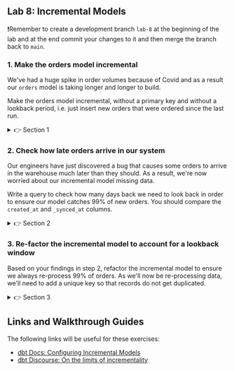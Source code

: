 ## Lab 8: Incremental Models

❗Remember to create a development branch `lab-8` at the beginning of the lab and at the end commit your changes to it and then merge the branch back to `main`.

### 1. Make the orders model incremental

We've had a huge spike in order volumes because of Covid and as a result our `orders` model is taking longer and longer to build.

Make the orders model incremental, without a primary key and without a lookback period, i.e. just insert new orders that were ordered since the last run.

<details>
  <summary>👉 Section 1</summary>

  (1) In our orders model, find the CTE where we select from the orders staging model. Why do we add the filter in this CTE? In the CTE, add the `is_incremental()` filter:
  ```sql
  {% if is_incremental() %}
  where ordered_at > (select max(ordered_at) from {{ this }})
  {% endif %}
  ```
  (2) At the top of our model, add a configuration that tells dbt that this model should be 'incremental':
  ```
  {{ config(materialized='incremental') }}
  ```
  (3) Run `dbt run -s orders` and inspect the compiled SQL that is being executed. Does it look like it's working correctly? You should see the temp table being created and then an insert. (You might need to run it twice if it's being built as a table for the first time.)

</details>

### 2. Check how late orders arrive in our system

Our engineers have just discovered a bug that causes some orders to arrive in the warehouse much later than they should. As a result, we're now worried about our incremental model missing data.

Write a query to check how many days back we need to look back in order to ensure our model catches 99% of new orders. You should compare the `created_at` and `_synced_at` columns.

<details>
  <summary>👉 Section 2</summary>

  (1) To check this, we need to inspect what the typical difference is between the two columns:
  ```sql
  select
    datediff('day', created_at, _synced_at) as days_lag,
    count(*)
  from raw.ecomm.orders
  group by 1
  ```
  (2) We can see as a result of that query that all orders show up within 3 days.

</details>

### 3. Re-factor the incremental model to account for a lookback window

Based on your findings in step 2, refactor the incremental model to ensure we always re-process 99% of orders. As we'll now be re-processing data, we'll need to add a unique key so that records do not get duplicated.

<details>
  <summary>👉 Section 3</summary>

  (1) In our orders model, we need to alter our `is_incremental()` section to account for a lookback of three days:
  ```sql
  {% if is_incremental() %}
  where ordered_at > (select dateadd('day', -3, max(ordered_at)) from {{ this }})
  {% endif %}
  ```
  (2) At the top of our model, we also now need to use a `unique_key`:
  ```
  {{ config(materialized='incremental', unique_key='order_id') }}
  ```
  (3) Run `dbt run -s orders` and inspect the compiled SQL that is being executed. Does it look like it's working correctly? You should now see a merge statement instead of an insert.

</details>


## Links and Walkthrough Guides

The following links will be useful for these exercises:

* [dbt Docs: Configuring Incremental Models](https://docs.getdbt.com/docs/building-a-dbt-project/building-models/configuring-incremental-models/)
* [dbt Discourse: On the limits of incrementality](https://discourse.getdbt.com/t/on-the-limits-of-incrementality/303)
